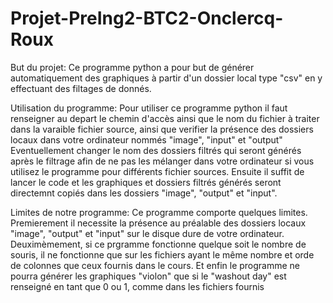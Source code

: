 # Projet-PreIng2-BTC2-Onclercq-Roux
But du projet:
Ce programme python a pour but de générer automatiquement des graphiques à partir d'un dossier local type "csv" en y effectuant des filtages de donnés.

Utilisation du programme:
Pour utiliser ce programme python il faut renseigner au depart le chemin d'accès ainsi que le nom du fichier à traiter dans la varaible fichier source, ainsi que verifier la présence des dossiers locaux dans votre ordinateur nommés "image", "input" et "output"
Eventuellement changer le nom des dossiers filtrés qui seront générés après le filtrage afin de ne pas les mélanger dans votre ordinateur si vous utilisez le programme pour différents fichier sources.
Ensuite il suffit de lancer le code et les graphiques et dossiers filtrés générés seront directemnt copiés dans les dossiers "image", "output" et "input".

Limites de notre programme:
Ce programme comporte quelques limites. Premierement il necessite la présence au préalable des dossiers locaux "image", "output" et "input" sur le disque dure de votre ordinateur.
Deuximèmement, si ce prgramme fonctionne quelque soit le nombre de souris, il ne fonctionne que sur les fichiers ayant le même nombre et orde de colonnes que ceux fournis dans le cours.
Et enfin le programme ne pourra générer les graphiques "violon" que si le "washout day" est renseigné en tant que 0 ou 1, comme dans les fichiers fournis 

